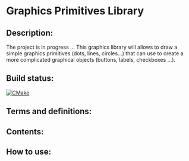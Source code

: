 Graphics Primitives Library
===========================
## Description:
The project is in progress ... 
This graphics library will allows to draw a simple graphics primitives (dots, lines, circles...) that can use to create a more complicated graphical objects (buttons, labels, checkboxes ...).
## Build status: 
[![CMake](https://github.com/RomanGaranin/LibGP/actions/workflows/cmake.yml/badge.svg)](https://github.com/RomanGaranin/LibGP/actions/workflows/cmake.yml)

## Terms and definitions:
## Contents:
## How to use:
